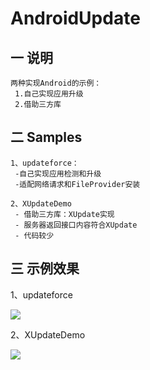 # AndroidUpdate
## 一 说明

```
两种实现Android的示例：
 1.自己实现应用升级
 2.借助三方库
```

## 二 Samples

```
1、updateforce：
 -自己实现应用检测和升级
 -适配网络请求和FileProvider安装
 
2、XUpdateDemo
 - 借助三方库：XUpdate实现
 - 服务器返回接口内容符合XUpdate
 - 代码较少
```

## 三 示例效果

1、updateforce

![][1]

2、XUpdateDemo

![][2]

[1]:Gif/android-app-update-normal-3.gif
[2]:Gif/android-app-update-xupdate-5.gif